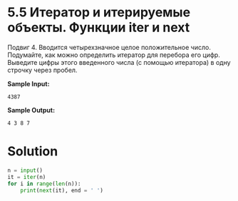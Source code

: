# 5.5 Итератор и итерируемые объекты. Функции iter и next

Подвиг 4. Вводится четырехзначное целое положительное число. Подумайте, как можно определить итератор для перебора его цифр. Выведите цифры этого введенного числа (с помощью итератора) в одну строчку через пробел.

**Sample Input:**
```
4387
```
**Sample Output:**
```
4 3 8 7
```
# Solution
```python
n = input()
it = iter(n)
for i in range(len(n)):
    print(next(it), end = ' ')
```